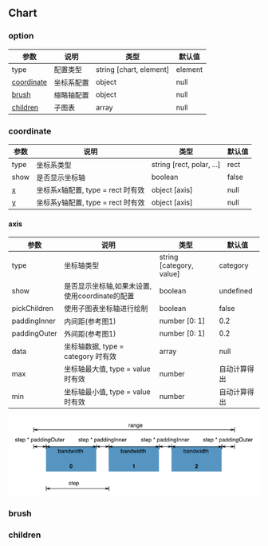 ## Chart

### option
| 参数 | 说明 | 类型 | 默认值 |
| ---- | ---- | ---- | ---- |
| type | 配置类型 | string [chart, element] | element |
| [coordinate](#coordinate) | 坐标系配置 | object | null |
| [brush](#brush) | 缩略轴配置 | object | null |
| [children](#children) | 子图表 | array | null |

### <span id="coordinate">coordinate</span>
| 参数 | 说明 | 类型 | 默认值 |
| ---- | ---- | ---- | ---- |
| type | 坐标系类型 | string [rect, polar, ...] | rect |
| show | 是否显示坐标轴 | boolean | false |
| [x](#axis) | 坐标系x轴配置, type = rect 时有效 | object [axis] | null |
| [y](#axis) | 坐标系y轴配置, type = rect 时有效 | object [axis] | null |

#### <span id="axis">axis</span>
| 参数 | 说明 | 类型 | 默认值 |
| ---- | ---- | ---- | ---- |
| type | 坐标轴类型 | string [category, value] | category |
| show | 是否显示坐标轴,如果未设置,使用coordinate的配置 | boolean | undefined |
| pickChildren | 使用子图表坐标轴进行绘制 | boolean | false |
| paddingInner | 内间距(参考图1) | number [0: 1] | 0.2 |
| paddingOuter | 外间距(参考图1) | number [0: 1] | 0.2 |
| data | 坐标轴数据, type = category 时有效 | array | null |
| max | 坐标轴最大值, type = value 时有效 | number | 自动计算得出 |
| min | 坐标轴最小值, type = value 时有效 | number | 自动计算得出 |

![图1](./doc/band.png)

### <span id="brush">brush</span>

### <span id="children">children</span>

